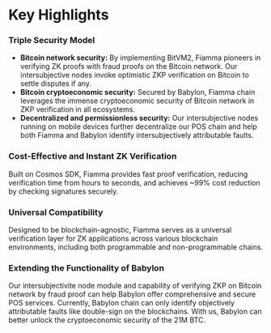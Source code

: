 # Key Highlights

### **Triple Security Model**

* **Bitcoin network security:** By implementing BitVM2, Fiamma pioneers in verifying ZK proofs with fraud proofs on the Bitcoin network. Our intersubjective nodes invoke optimistic ZKP verification on Bitcoin to settle disputes if any.
* **Bitcoin cryptoeconomic security:** Secured by Babylon, Fiamma chain leverages the immense cryptoeconomic security of Bitcoin network in ZKP verification in all ecosystems.
* **Decentralized and permissionless security:** Our intersubjective nodes running on mobile devices further decentralize our POS chain and help both Fiamma and Babylon identify intersubjectively attributable faults.

### **Cost-Effective and Instant ZK Verification**

Built on Cosmos SDK, Fiamma provides fast proof verification, reducing verification time from hours to seconds, and achieves \~99% cost reduction by checking signatures securely.

### **Universal Compatibility**

Designed to be blockchain-agnostic, Fiamma serves as a universal verification layer for ZK applications across various blockchain environments, including both programmable and non-programmable chains.

### **Extending the Functionality of Babylon**

Our intersubjectivite node module and capability of verifying ZKP on Bitcoin network by fraud proof can help Babylon offer comprehensive and secure POS services. Currently, Babylon chain can only identify objectively attributable faults like double-sign on the blockchains. With us, Babylon can better unlock the cryptoeconomic security of the 21M BTC.
